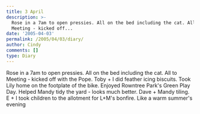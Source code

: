 ```yaml
---
title: 3 April
description: >-
  Rose in a 7am to open pressies. All on the bed including the cat. All to
  Meeting - kicked off...
date: '2005-04-03'
permalink: /2005/04/03/diary/
author: Cindy
comments: []
type: Diary
---
```


Rose in a 7am to open pressies. All on the bed including the cat. All to Meeting - kicked off with the Pope. Toby + I did feather icing biscuits. Took Lily home on the footplate of the bike. Enjoyed Rowntree Park's Green Play Day. Helped Mandy tidy the yard - looks much better. Dave + Mandy tiling. E + I took children to the allotment for L+M's bonfire. Like a warm summer's evening
